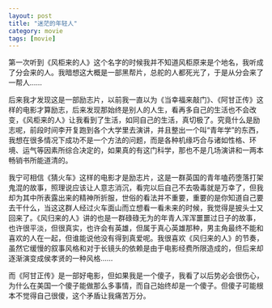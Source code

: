 ```yaml
---
layout: post
title: "迷茫的年轻人"
category: movie
tags: [movie]
---
```



第一次听到《风柜来的人》这个名字的时候我并不知道风柜原来是个地名，我听成了分会来的人。我暗想这大概是一部黑帮片，总舵的人都死光了，于是从分会来了一帮人……


后来我才发现这是一部励志片，以前我一直以为《当幸福来敲门》、《阿甘正传》这样的电影才算励志，后来发现那始终是别人的人生，看再多自己的生活也不会改变，《风柜来的人》让我看到了生活，如同自己的生活，真切极了。究竟什么是励志呢，前段时间李开复跑到各个大学里去演讲，并且整出一个叫“青年学”的东西，我想在很多情况下成功不是一个方法的问题，而是各种机缘巧合与诸如性格、环境、运气等因素所综合决定的，如果真的有这门科学，那也不是几场演讲和一两本畅销书所能道清的。


我宁可相信《猜火车》这样的电影才是励志片，这是一群英国的青年嗑药堕落打架鬼混的故事，照理说应该让人意志消沉，看完以后自己不去吸毒就是万幸了，但我却为其中所表露出来的精神所折服，世俗的看法并不重要，重要的是你知道自己要去干什么，当这这群人经过火车面山而立想看一看未来的时候，我觉得是披头士又回来了。《风归来的人》讲的也是一群碌碌无为的年青人浑浑噩噩过日子的故事，也许很平淡，但很真实，也许会有英雄，但属于真心英雄那种，男主角最终不能和喜欢的人在一起，但谁能说他没有得到真爱呢。我很喜欢《风归来的人》的节奏，虽然它缓慢的叙事风格和对于长镜头的依赖是由于电影经费所限造成的，但后来却逐渐演变成侯孝贤的一种风格……


而《阿甘正传》是一部好电影，但如果我是一个傻子，我看了以后势必会很伤心，为什么在美国一个傻子能做那么多事情，而自己始终却是一个傻子。但傻子可能根本不觉得自己很傻，这个矛盾让我痛苦万分。
